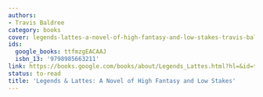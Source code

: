 ```yaml
---
authors:
- Travis Baldree
category: books
cover: legends-lattes-a-novel-of-high-fantasy-and-low-stakes-travis-baldree.jpg
ids:
  google_books: ttfmzgEACAAJ
  isbn_13: '9798985663211'
link: https://books.google.com/books/about/Legends_Lattes.html?hl=&id=ttfmzgEACAAJ
status: to-read
title: 'Legends & Lattes: A Novel of High Fantasy and Low Stakes'
---
```

